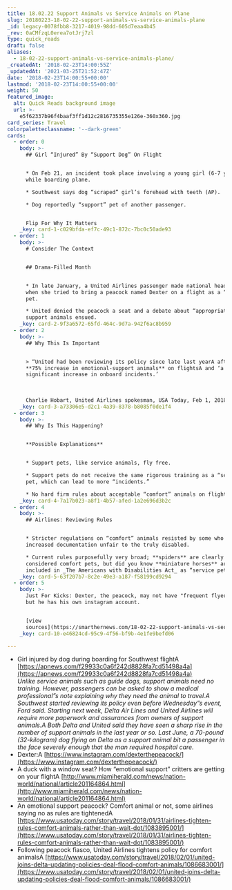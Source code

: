 ```yaml
---
title: 18.02.22 Support Animals vs Service Animals on Plane
slug: 20180223-18-02-22-support-animals-vs-service-animals-plane
_id: legacy-0078fbb8-3217-4019-98dd-605d7eaa4b45
_rev: 0aCMfzqL0erea7otJrj7zl
type: quick_reads
draft: false
aliases:
  - 18-02-22-support-animals-vs-service-animals-plane/
_createdAt: '2018-02-23T14:00:55Z'
_updatedAt: '2021-03-25T21:52:47Z'
date: '2018-02-23T14:00:55+00:00'
lastmod: '2018-02-23T14:00:55+00:00'
weight: 50
featured_image:
  alt: Quick Reads background image
  url: >-
    e5f62337b96f4baaf3ff1d12c2816735355e126e-360x360.jpg
card_series: Travel
colorpaletteclassname: '--dark-green'
cards:
  - order: 0
    body: >-
      ## Girl “Injured” By “Support Dog” On Flight


      * On Feb 21, an incident took place involving a young girl (6-7 yrs old)
      while boarding plane.

      * Southwest says dog “scraped” girl’s forehead with teeth (AP).

      * Dog reportedly “support” pet of another passenger.


      Flip For Why It Matters
    _key: card-1-c029bfda-ef7c-49c1-872c-7bc0c50ade93
  - order: 1
    body: >-
      # Consider The Context


      ## Drama-Filled Month


      * In late January, a United Airlines passenger made national headlines
      when she tried to bring a peacock named Dexter on a flight as a “support”
      pet.

      * United denied the peacock a seat and a debate about “appropriate”
      support animals ensued.
    _key: card-2-9f3a6572-65fd-464c-9d7a-942f6ac8b959
  - order: 2
    body: >-
      ## Why This Is Important


      > “United had been reviewing its policy since late last yearA afterA a
      **75% increase in emotional-support animals** on flightsA and ‘a
      significant increase in onboard incidents.’  
        
        
        
      Charlie Hobart, United Airlines spokesman, USA Today, Feb 1, 2018
    _key: card-3-a73306e5-d2c1-4a39-8378-b8085f0de1f4
  - order: 3
    body: >-
      ## Why Is This Happening?


      **Possible Explanations**


      * Support pets, like service animals, fly free.

      * Support pets do not receive the same rigorous training as a “service”
      pet, which can lead to more “incidents.”

      * No hard firm rules about acceptable “comfort” animals on flights.
    _key: card-4-7a17b023-a8f1-4b57-afed-1a2e696d3b2c
  - order: 4
    body: >-
      ## Airlines: Reviewing Rules


      * Stricter regulations on “comfort” animals resisted by some who say
      increased documentation unfair to the truly disabled.

      * Current rules purposefully very broad; **spiders** are clearly NOT
      considered comfort pets, but did you know **miniature horses** are
      included in _The Americans with Disabilities Act_ as “service pets”?
    _key: card-5-63f207b7-8c2e-49e3-a187-f58199cd9294
  - order: 5
    body: >-
      Just For Kicks: Dexter, the peacock, may not have "frequent flyer" miles
      but he has his own instagram account.


      [view
      sources](https://smarthernews.com/18-02-22-support-animals-vs-service-animals-plane/)
    _key: card-10-e46824cd-95c9-4f56-bf9b-4e1fe9befd06

---
```

* Girl injured by dog during boarding for Southwest flightA [https://apnews.com/f29933c0a6f242d8828fa7cd51498a4a](https://apnews.com/f29933c0a6f242d8828fa7cd51498a4a)  
_Unlike service animals such as guide dogs, support animals need no training. However, passengers can be asked to show a medical professional”s note explaining why they need the animal to travel.A_ _Southwest started reviewing its policy even before Wednesday”s event, Ford said. Starting next week, Delta Air Lines and United Airlines will require more paperwork and assurances from owners of support animals.A_ _Both Delta and United said they have seen a sharp rise in the number of support animals in the last year or so. Last June, a 70-pound (32-kilogram) dog flying on Delta as a support animal bit a passenger in the face severely enough that the man required hospital care._
* Dexter:A [https://www.instagram.com/dexterthepeacock/](https://www.instagram.com/dexterthepeacock/)
* A duck with a window seat? How “emotional support” critters are getting on your flightA [http://www.miamiherald.com/news/nation-world/national/article201164864.html](http://www.miamiherald.com/news/nation-world/national/article201164864.html)
* An emotional support peacock? Comfort animal or not, some airlines saying no as rules are tightenedA [https://www.usatoday.com/story/travel/2018/01/31/airlines-tighten-rules-comfort-animals-rather-than-wait-dot/1083895001/](https://www.usatoday.com/story/travel/2018/01/31/airlines-tighten-rules-comfort-animals-rather-than-wait-dot/1083895001/)
* Following peacock fiasco, United Airlines tightens policy for comfort animalsA [https://www.usatoday.com/story/travel/2018/02/01/united-joins-delta-updating-policies-deal-flood-comfort-animals/1086683001/](https://www.usatoday.com/story/travel/2018/02/01/united-joins-delta-updating-policies-deal-flood-comfort-animals/1086683001/)